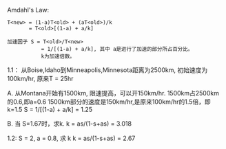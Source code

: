 Amdahl's Law:

    T<new> = (1-a)T<old> + (aT<old>)/k
           = T<old>[(1-a) + a/k]

    加速因子 S = T<old>/T<new>
               = 1/[(1-a) + a/k], 其中 a是进行了加速的部分所占百分比。
               k为加速倍数。


1.1：
  从Boise,Idaho到Minneapolis,Minnesota距离为2500km,
  初始速度为100km/hr, 原来T<old> = 25hr

  A. 从Montana开始有1500km, 限速提高，可以开150km/hr.
  1500km占2500km的0.6,即a=0.6
  1500km部分的速度是150km/hr,是原来100km/hr的1.5倍，即k=1.5
  S = 1/[(1-a) + a/k] = 1.25

  B. 当 S=1.67时，求k.
  k = as/(1-s+as) = 3.018


1.2:
    S = 2, a = 0.8, 求 k
    k = as/(1-s+as) = 2.67

